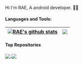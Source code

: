 
Hi I'm RAE, A android developer. 👋👋


#### Languages and Tools: 

| <a href="https://github.com/raedev/raedev"><img align="center" src="https://github-readme-stats.vercel.app/api?username=raedev&show_icons=true&include_all_commits=true&theme=buefy&hide_border=true" alt="RAE's github stats" /></a> | <a href="https://github.com/raedev/raedev"><img align="center" src="https://github-readme-stats.vercel.app/api/top-langs/?username=raedev&layout=compact&theme=buefy&hide_border=true" /></a> |
| ------------- | ------------- |


<!-- [![Top Langs](https://github-readme-stats.vercel.app/api/top-langs/?username=lenve)](https://github.com/anuraghazra/github-readme-stats) -->


#### Top Repositories


<a href="https://github.com/raedev/android-cnblogs">
  <img align="center" src="https://github-readme-stats.vercel.app/api/pin/?username=raedev&repo=android-cnblogs&theme=buefy" />
</a>

<a href="https://github.com/raedev/android-cnblogs-sdk">
  <img align="center" src="https://github-readme-stats.vercel.app/api/pin/?username=raedev&repo=android-cnblogs-sdk&theme=buefy" />
</a>
